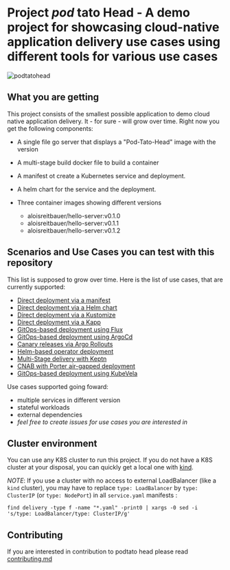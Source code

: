 # Project _pod_ tato Head - A demo project for showcasing cloud-native application delivery use cases using different tools for various use cases

![podtatohead](/images/podtatoHead.png)

## What you are getting

This project consists of the smallest possible application to demo cloud native
application delivery. It - for sure - will grow over time. Right now you get the following components:

* A single file go server that displays a "Pod-Tato-Head" image with the version
* A multi-stage build docker file to build a container
* A manifest ot create a Kubernetes service and deployment.
* A helm chart for the service and the deployment.
* Three container images showing different versions

  * aloisreitbauer/hello-server:v0.1.0
  * aloisreitbauer/hello-server:v0.1.1
  * aloisreitbauer/hello-server:v0.1.2

## Scenarios and Use Cases you can test with this repository

This list is supposed to grow over time. Here is the list of use cases, that are
currently supported:

* [Direct deployment via a manifest](/delivery/manifest/README.md)
* [Direct deployment via a Helm chart](/delivery/charts/README.md)
* [Direct deployment via a Kustomize](/delivery/kustomize/README.md)
* [Direct deployment via a Kapp](/delivery/kapp/README.md)
* [GitOps-based deployment using Flux](/delivery/flux/README.md)
* [GitOps-based deployment using ArgoCd](/delivery/ArgoCD/README.md)
* [Canary releases via Argo Rollouts](/delivery/rollout/README.md)
* [Helm-based operator deployment](/delivery/hello-operator/README.md)
* [Multi-Stage delivery with Keptn](/delivery/keptn/README.md)
* [CNAB with Porter air-gapped deployment](/delivery/CNABwithPorter/README.md)
* [GitOps-based deployment using KubeVela](/delivery/KubeVela/README.md)

Use cases supported going foward:

* multiple services in different version
* stateful workloads
* external dependencies
* _feel free to create issues for use cases you are interested in_

## Cluster environment

You can use any K8S cluster to run this project.
If you do not have a K8S cluster at your disposal, you can quickly get a local one with [kind](https://kind.sigs.k8s.io/docs/user/quick-start/).

_NOTE_: If you use a cluster with no access to external LoadBalancer (like a `kind` cluster), you may have to replace `type: LoadBalancer` by `type: ClusterIP` (or `type: NodePort`) in all `service.yaml` manifests :

```
find delivery -type f -name "*.yaml" -print0 | xargs -0 sed -i 's/type: LoadBalancer/type: ClusterIP/g'
```

## Contributing

If you are interested in contribution to podtato head please read [contributing.md](contributing.md)
